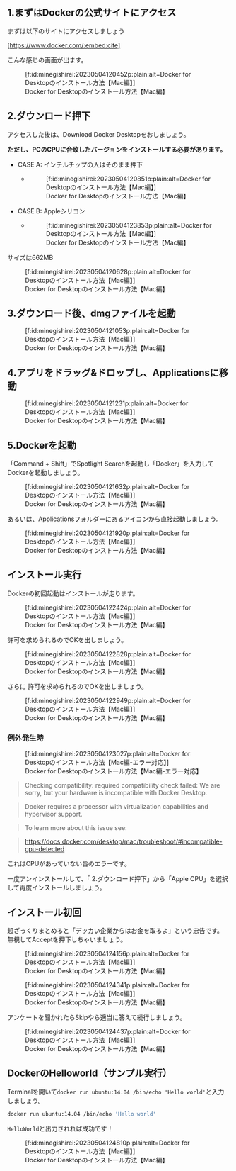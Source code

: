 



## 1.まずはDockerの公式サイトにアクセス

まずは以下のサイトにアクセスしましょう

[https://www.docker.com/:embed:cite]

こんな感じの画面が出ます。

<figure class="figure-image figure-image-fotolife" title="Docker for Desktopのインストール方法【Mac編】">[f:id:minegishirei:20230504120452p:plain:alt=Docker for Desktopのインストール方法【Mac編】]<figcaption>Docker for Desktopのインストール方法【Mac編】</figcaption></figure>


## 2.ダウンロード押下

アクセスした後は、Download Docker Desktopをおしましょう。

**ただし、PCのCPUに合致したバージョンをインストールする必要があります。**

- CASE A: インテルチップの人はそのまま押下
    - <figure class="figure-image figure-image-fotolife" title="Docker for Desktopのインストール方法【Mac編】">[f:id:minegishirei:20230504120851p:plain:alt=Docker for Desktopのインストール方法【Mac編】]<figcaption>Docker for Desktopのインストール方法【Mac編】</figcaption></figure>

- CASE B: Appleシリコン
    - <figure class="figure-image figure-image-fotolife" title="Docker for Desktopのインストール方法【Mac編】">[f:id:minegishirei:20230504123853p:plain:alt=Docker for Desktopのインストール方法【Mac編】]<figcaption>Docker for Desktopのインストール方法【Mac編】</figcaption></figure>


サイズは662MB

<figure class="figure-image figure-image-fotolife" title="Docker for Desktopのインストール方法【Mac編】">[f:id:minegishirei:20230504120628p:plain:alt=Docker for Desktopのインストール方法【Mac編】]<figcaption>Docker for Desktopのインストール方法【Mac編】</figcaption></figure>


## 3.ダウンロード後、dmgファイルを起動

<figure class="figure-image figure-image-fotolife" title="Docker for Desktopのインストール方法【Mac編】">[f:id:minegishirei:20230504121053p:plain:alt=Docker for Desktopのインストール方法【Mac編】]<figcaption>Docker for Desktopのインストール方法【Mac編】</figcaption></figure>

## 4.アプリをドラッグ&ドロップし、Applicationsに移動

<figure class="figure-image figure-image-fotolife" title="Docker for Desktopのインストール方法【Mac編】">[f:id:minegishirei:20230504121231p:plain:alt=Docker for Desktopのインストール方法【Mac編】]<figcaption>Docker for Desktopのインストール方法【Mac編】</figcaption></figure>




## 5.Dockerを起動

「Command + Shift」でSpotlight Searchを起動し「Docker」を入力してDockerを起動しましょう。

<figure class="figure-image figure-image-fotolife" title="Docker for Desktopのインストール方法【Mac編】">[f:id:minegishirei:20230504121632p:plain:alt=Docker for Desktopのインストール方法【Mac編】]<figcaption>Docker for Desktopのインストール方法【Mac編】</figcaption></figure>

あるいは、Applicationsフォルダーにあるアイコンから直接起動しましょう。


<figure class="figure-image figure-image-fotolife" title="Docker for Desktopのインストール方法【Mac編】">[f:id:minegishirei:20230504121920p:plain:alt=Docker for Desktopのインストール方法【Mac編】]<figcaption>Docker for Desktopのインストール方法【Mac編】</figcaption></figure>


## インストール実行

Dockerの初回起動はインストールが走ります。


<figure class="figure-image figure-image-fotolife" title="Docker for Desktopのインストール方法【Mac編】">[f:id:minegishirei:20230504122424p:plain:alt=Docker for Desktopのインストール方法【Mac編】]<figcaption>Docker for Desktopのインストール方法【Mac編】</figcaption></figure>

許可を求められるのでOKを出しましょう。

<figure class="figure-image figure-image-fotolife" title="Docker for Desktopのインストール方法【Mac編】">[f:id:minegishirei:20230504122828p:plain:alt=Docker for Desktopのインストール方法【Mac編】]<figcaption>Docker for Desktopのインストール方法【Mac編】</figcaption></figure>


さらに
許可を求められるのでOKを出しましょう。


<figure class="figure-image figure-image-fotolife" title="Docker for Desktopのインストール方法【Mac編】">[f:id:minegishirei:20230504122949p:plain:alt=Docker for Desktopのインストール方法【Mac編】]<figcaption>Docker for Desktopのインストール方法【Mac編】</figcaption></figure>



### 例外発生時


<figure class="figure-image figure-image-fotolife" title="Docker for Desktopのインストール方法【Mac編-エラー対応】">[f:id:minegishirei:20230504123027p:plain:alt=Docker for Desktopのインストール方法【Mac編-エラー対応】]<figcaption>Docker for Desktopのインストール方法【Mac編-エラー対応】</figcaption></figure>


> Checking compatibility: required compatibility check failed: We are sorry, but your hardware is incompatible with Docker Desktop.

> Docker requires a processor with virtualization capabilities and hypervisor support.

> To learn more about this issue see:

> https://docs.docker.com/desktop/mac/troubleshoot/#incompatible-cpu-detected

これはCPUがあっていない旨のエラーです。

一度アンインストールして、「 2.ダウンロード押下」から「Apple CPU」を選択して再度インストールしましょう。



## インストール初回

超ざっくりまとめると「デッカい企業からはお金を取るよ」という忠告です。
無視してAcceptを押下しちゃいましょう。

<figure class="figure-image figure-image-fotolife" title="Docker for Desktopのインストール方法【Mac編】">[f:id:minegishirei:20230504124156p:plain:alt=Docker for Desktopのインストール方法【Mac編】]<figcaption>Docker for Desktopのインストール方法【Mac編】</figcaption></figure>




<figure class="figure-image figure-image-fotolife" title="Docker for Desktopのインストール方法【Mac編】">[f:id:minegishirei:20230504124341p:plain:alt=Docker for Desktopのインストール方法【Mac編】]<figcaption>Docker for Desktopのインストール方法【Mac編】</figcaption></figure>

アンケートを聞かれたらSkipやら適当に答えて続行しましょう。

<figure class="figure-image figure-image-fotolife" title="Docker for Desktopのインストール方法【Mac編】">[f:id:minegishirei:20230504124437p:plain:alt=Docker for Desktopのインストール方法【Mac編】]<figcaption>Docker for Desktopのインストール方法【Mac編】</figcaption></figure>



## DockerのHelloworld（サンプル実行）

Terminalを開いて`docker run ubuntu:14.04 /bin/echo 'Hello world'`と入力しましょう。


```sh
docker run ubuntu:14.04 /bin/echo 'Hello world'
```

`HelloWorld`と出力されれば成功です！


<figure class="figure-image figure-image-fotolife" title="Docker for Desktopのインストール方法【Mac編】">[f:id:minegishirei:20230504124810p:plain:alt=Docker for Desktopのインストール方法【Mac編】]<figcaption>Docker for Desktopのインストール方法【Mac編】</figcaption></figure>




















